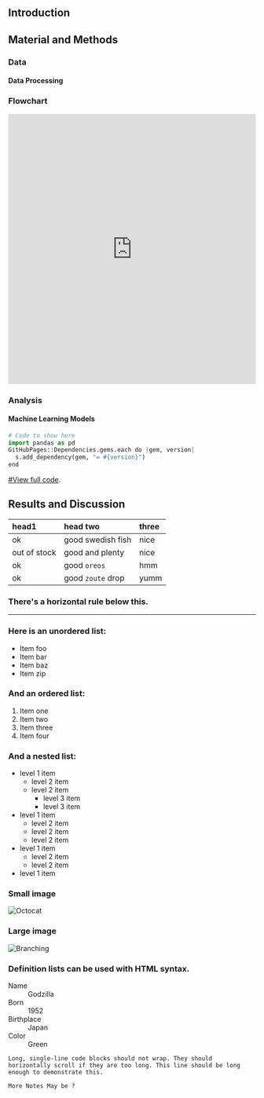 

## Introduction


## Material and Methods
### Data
#### Data Processing
### Flowchart

<iframe frameborder="0" style="width:100%;height:550px;" src="https://viewer.diagrams.net/?tags=%7B%7D&highlight=0000ff&edit=_blank&layers=1&nav=1&title=Untitled%20Diagram.drawio#R7VpZc9u2Fv41mmkfpOEqUY%2ByHaeLnbp2mtw%2BdSASInFDESwAWlJ%2BfQ8WrqJtSRadmzt1JjZxABwAB99ZyZF7ud6%2BZyhPbmmE05FjRduRezVyHNub2vBHUnaaMvdnmhAzEplBNeGBfMWGaBlqQSLMWwMFpakgeZsY0izDoWjREGN00x62oml71RzFeI%2FwEKJ0n%2FqZRCLR1MCZ1fSfMIkTs%2FK03PcalWMNgScoopsGyX03ci8ZpUI%2FrbeXOJWyK8Xy%2Befd5%2FTmy%2FT9L7%2Fzv9EfF79%2B%2FPBprJldHzOlOgHDmTiZNb9979x8eLB3fvb1Nv5lkTibq7FtpMDFrpQXjkB8pkmZSGhMM5S%2Bq6kXjBZZhCVbC1r1mBtKcyDaQPwvFmJnsIAKQYGUiHVqevGWiP80nv%2BUrCa%2BaV1tDWfV2JmG3qfcXOdaXxCKGcdpwUL8jCTqGwVNwHSNBdvBPIZTJMhje1FkIBlX46qpd5TAdhzLqI87n0%2FmjZ9AM9iVKuJNnMCf2Z7%2B7bpt%2FgKxGAvDsr5aeGjssSapCz%2Fi8g2uH1FamPONnGkKwryIyCM8xkLJXZOWJeEKCcSxKOmw8rI7Fmg9HBqkHz4hRtAS0OTA1q1LmhbrjOvGx12OfzyY04NgGK1h2nUKuqkYOPpPyB8P5nL984VZ3T9%2B8odCMAIgNBzc4zncI5KtkLywE%2Ff%2FEa9zzJAomJGo9yKPjtaDccvlI%2BgTbASnNGYgVvcC2BLAGWbdvru642KTEIEfcqQUbANupK3uK7LFpWPQ7TSFK6dMLe2uVisnDIHOBaNfcKMnmi6n%2FrTa7iNmAm9PUP99tTYK6Gkum9ovuJ7RiqThE%2ByS2Kf4La08VgWd4Fva39LIavs7e94Ag5zZTs2azP15SdBTPbsi1JNVqzW7gZk3semOCTeUGX1mnDuM7Z9aLWvvlM72jcy7c7J5h1mfGcrilGTxiXa%2Bgejp34UMkS5WNBNjrjC5gAG2nW%2F1LNPf5SPHv4rRHxysoXWHsggkDgGsPtkKjBdWgSST3HdZmDCaka%2FqrDIKFSQraCFnwEz4ndFs3CJH2gPyCTzrNehKwgywPeYAcazmxjHDMeBHsV0VWSgIlT6uEp0%2B33cl0QotrGfj3%2BF5FpG8YKTuXYYg8DB654wCazS%2FXNzePwgkyvaV9BMJCRM5GAkcUwb85U2LREIgZ5jjLKzRoKg6sLAU%2Fn4ChwLykBkWuGrovb6RIYu1BDDJbVC5fLLLKUwVBBIYuRIDzwqh0uT7lvP%2FG25%2BK0ReiPqqCVfscM5VNKFsszQZENep61eERxPzSgrJ1IVjY01Km7QhQuKL65Y0KJJptc6GyjEYf1Gm51OLHxEElpFuK0GP2ujwtQzXWINTY3tLuQKCkAryX0DfdVisC3B3ComCtlerTCFEGsreVUuEFDHeWkIHnmSCJ%2FppTZk6S4KyLtPLzm4iwjnSVlNtaaNCsN4dyfNfk0zpyFVLgE3ZVwooV1pVCYI5teTYjZs5TZE8DUMRQdJgazJrBeiCCrWw3C9NH9UG4YFEvN3PC55jFamV%2FXLbH4naaQoOQvU8VqmQhZSoUMqputIwLfTkWpqNwZWhksH%2FX8Cuaam0c5OiaowMSPk070heyqFE2d4kCLfKaceaoU5oWweu9iFZQztL8OW%2Fvixhqn6M9jbo%2BkfOgDUArjd4JYNAu0G6NzG%2Bop09yTBcPKsdB%2B4nHV5ZjGomHVXd6exJh7sXGH7AG6NIUmW0Lj2RIEpz9SCoUqDXZn4RwsGqN%2FObhgFergbM%2FOzZgbnfbLBbsPdk%2FJapX1Vu%2B7PR81Lm1876%2FBdyvqHTO%2F%2FA9G42SHoXtLXaDbyDsrsFY2jXGJbLAfzpZbz%2BZWrkaYZnzRz9nsyxC9U0JTk%2FwAQg8IGqqq9sQY9dD0LcX%2F1ZBr7nWwPaAKfHBgQ9JiAYrPozP0DQw9uEofV0eqCe%2Bq%2FU01fdxfSQaolMCAkvk7MFCHnHVex%2FhTmkarnapmNVw%2BrI2fjWT4QXKCVfTWx5ZNRkHR01RT4OIq9PuwJn6U4Hqa2WXGad8lewr21Tv0fdpkOp2%2BxlbWMJXS8Lfnp0%2BmQM%2BmTUOpT8u%2F7J7xH%2FW0q%2Fz9Y9n9YvKYswG4daaAud%2FvwwHjfpPz5fbzgzX6PFDcU3GfstChOi0vkbjFimk2PzLv1c9dMziIMNxPitDnJ3uRiZYgCJQDnISgKekzgjKzDKKm6Sb6nUS4aqzqJLcTHYZtky1dvJv5dw4no9WFfzy09HdO1BCX2K1tJuZkueKwZWmCLO1V1pB9islfbVNrpFWFlAeSjiGHNTWC%2Fq%2Bvs9eFqqXgVTBv3wcGlWw2yyv5d%2Fb%2F%2B02y9SQcYpAEAXynAMwub6MvXNR3sfCAwV3fwPel3b7uZr1p7bndl975jdoRyv%2FfR3HnkvONYQqJNsLGT6IKFh5frmLNOxpEKAovX2parIpnrA9qqeiDCsXn5peiqYphcZCcFkjJckIroLr5cqRZTiAiCOlwyjL7oro2wNQfcLzt681bm9N1YgRKWdOMQX58OA9BskuIaLP3dbYPS9fTA6fbXHwYJA1zsg482ihfzuD1raXYRt%2BbYvo%2FFZgjezR40C1diaWPZLNaq6Hha4o0ZBDKaOnq2JQaP7OcM3%2BcZhfmBybT%2FxgVsDCn3JWEl7ZbGsSvRKJM461TJ9zr1q2R4jv5PWeNZhZbdzlcbcvjrBuQDsN%2BFrHYxc2%2Bkg1z0aukOj1D0QpU%2BUgN4GpL7bwZZ3JpC687cFqee8DNLyfQ5Z6zc5DXxKRyRLXDdoidM7yol23lel368GLFLIvKBDRQoXitOiLPf21n7NYrBoLF85pwQABhK4fg%2FB5F%2B2E2zh%2FySXDnsYhzhzvYnnWtWP3X9NTffoT%2FweB3lCsAbN%2BltxfdP1B%2Ffuu38A"></iframe>


### Analysis
#### Machine Learning Models

```python
# Code to show here
import pandas as pd
GitHubPages::Dependencies.gems.each do |gem, version|
  s.add_dependency(gem, "= #{version}")
end
```

[#View full code](./another-page.html).


## Results and Discussion



| head1        | head two          | three |
|:-------------|:------------------|:------|
| ok           | good swedish fish | nice  |
| out of stock | good and plenty   | nice  |
| ok           | good `oreos`      | hmm   |
| ok           | good `zoute` drop | yumm  |

### There's a horizontal rule below this.

* * *

### Here is an unordered list:

*   Item foo
*   Item bar
*   Item baz
*   Item zip

### And an ordered list:

1.  Item one
1.  Item two
1.  Item three
1.  Item four

### And a nested list:

- level 1 item
  - level 2 item
  - level 2 item
    - level 3 item
    - level 3 item
- level 1 item
  - level 2 item
  - level 2 item
  - level 2 item
- level 1 item
  - level 2 item
  - level 2 item
- level 1 item

### Small image

![Octocat](https://github.githubassets.com/images/icons/emoji/octocat.png)

### Large image

![Branching](https://guides.github.com/activities/hello-world/branching.png)


### Definition lists can be used with HTML syntax.

<dl>
<dt>Name</dt>
<dd>Godzilla</dd>
<dt>Born</dt>
<dd>1952</dd>
<dt>Birthplace</dt>
<dd>Japan</dd>
<dt>Color</dt>
<dd>Green</dd>
</dl>
   

```
Long, single-line code blocks should not wrap. They should horizontally scroll if they are too long. This line should be long enough to demonstrate this.
```

```
More Notes May be ?
```


    

